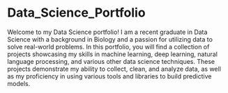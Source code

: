 # Data_Science_Portfolio

Welcome to my Data Science portfolio! I am a recent graduate in Data Science with a background in Biology and a passion for utilizing data to  solve real-world problems. In this portfolio, you will find a collection of projects showcasing my skills in machine learning, deep learning, natural language processing, and various other data science techniques. These projects demonstrate my ability to collect, clean, and analyze data, as well as my proficiency in using various tools and libraries to build predictive models.
